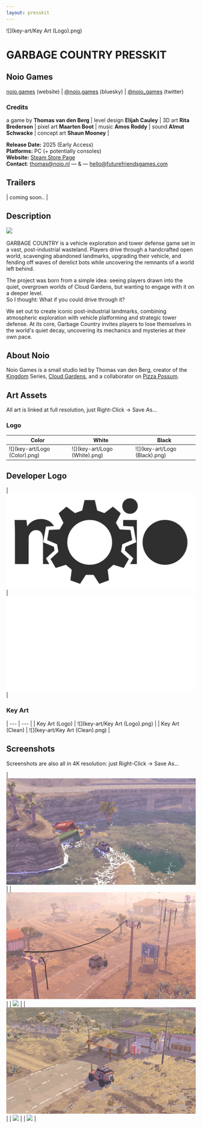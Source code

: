 ```yaml
---
layout: presskit
---
```


![](key-art/Key Art (Logo).png) 

# GARBAGE COUNTRY PRESSKIT

## Noio Games

[noio.games](noio.games) (website) | [@noio.games](https://bsky.app/profile/noio.games) (bluesky) | [@noio_games](https://twitter.com/noio_games) (twitter)

### Credits

a game by **Thomas van den Berg** |
level design **Elijah Cauley** |
3D art **Rita Brederson** |
pixel art **Maarten Boot** |
music **Amos Roddy** |
sound **Almut Schwacke** |
concept art **Shaun Mooney** |

**Release Date:** 2025 (Early Access)\
**Platforms:** PC (+ potentially consoles)\
**Website:** [Steam Store Page](https://store.steampowered.com/app/1372320/Cloud_Gardens/) \
**Contact**: [thomas@noio.nl](mailto:thomas@noio.nl) — & — [hello@futurefriendsgames.com](mailto:hello@futurefriendsgames.com) 



## Trailers

| coming soon.. |
<!-- <iframe width="560" height="315" src="https://www.youtube.com/embed/5ZgqOCW93os?si=dQCcJoZBuwShP58P" title="YouTube video player" frameborder="0" allow="accelerometer; autoplay; clipboard-write; encrypted-media; gyroscope; picture-in-picture; web-share" referrerpolicy="strict-origin-when-cross-origin" allowfullscreen></iframe> -->

## Description

![](garbage-country.gif)

GARBAGE COUNTRY is a vehicle exploration and tower defense game set in a vast, post-industrial wasteland. Players drive through a handcrafted open world, scavenging abandoned landmarks, upgrading their vehicle, and fending off waves of derelict bots while uncovering the remnants of a world left behind.

The project was born from a simple idea: seeing players drawn into the quiet, overgrown worlds of Cloud Gardens, but wanting to engage with it on a deeper level.\
So I thought: What if you could drive through it?

We set out to create iconic post-industrial landmarks, combining atmospheric exploration with vehicle platforming and strategic tower defense.
At its core, Garbage Country invites players to lose themselves in the world's quiet decay, uncovering its mechanics and mysteries at their own pace.


## About Noio

Noio Games is a small studio led by Thomas van den Berg, creator of the [Kingdom](https://store.steampowered.com/app/496300/Kingdom_New_Lands/) Series, [Cloud Gardens](https://store.steampowered.com/app/1372320/Cloud_Gardens/), and a collaborator on [Pizza Possum](https://store.steampowered.com/app/1951230/Pizza_Possum/). 

## Art Assets

All art is linked at full resolution, just Right-Click -> Save As...

### Logo

| Color | White | Black |
| --- | --- | --- |
| ![](key-art/Logo (Color).png) | ![](key-art/Logo (White).png) | ![](key-art/Logo (Black).png) |

## Developer Logo

| ![](noio-logo-dark.png) |![](noio-logo-white.png) |

### Key Art

| --- | --- |
| Key Art (Logo) | ![](key-art/Key Art (Logo).png) |
| Key Art (Clean) | ![](key-art/Key Art (Clean).png) |



## Screenshots

Screenshots are also all in 4K resolution: just Right-Click -> Save As...

| ![](screenshots/screenshot-01.png) |
| ![](screenshots/screenshot-02.png) |
| ![](screenshots/screenshot-03.png) |
| ![](screenshots/screenshot-04.png) |
| ![](screenshots/screenshot-05.png) |
| ![](screenshots/screenshot-06.png) |


